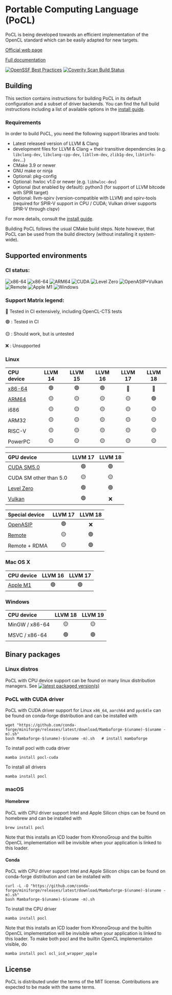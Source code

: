 # Portable Computing Language (PoCL)

PoCL is being developed towards an efficient implementation of the OpenCL
standard which can be easily adapted for new targets.

[Official web page](http://portablecl.org)

[Full documentation](http://portablecl.org/docs/html/)

[![OpenSSF Best Practices](https://www.bestpractices.dev/projects/9499/badge)](https://www.bestpractices.dev/projects/9499)
[![Coverity Scan Build Status](https://scan.coverity.com/projects/30739/badge.svg)](https://scan.coverity.com/projects/pocl-pocl)

## Building

This section contains instructions for building PoCL in its default
configuration and a subset of driver backends. You can find the full build
instructions including a list of available options
in the [install guide](http://portablecl.org/docs/html/install.html).

### Requirements

In order to build PoCL, you need the following support libraries and
tools:

  * Latest released version of LLVM & Clang
  * development files for LLVM & Clang + their transitive dependencies
    (e.g. `libclang-dev`, `libclang-cpp-dev`, `libllvm-dev`, `zlib1g-dev`,
    `libtinfo-dev`...)
  * CMake 3.9 or newer
  * GNU make or ninja
  * Optional: pkg-config
  * Optional: hwloc v1.0 or newer (e.g. `libhwloc-dev`)
  * Optional (but enabled by default): python3 (for support of LLVM bitcode with SPIR target)
  * Optional: llvm-spirv (version-compatible with LLVM) and spirv-tools
    (required for SPIR-V support in CPU / CUDA; Vulkan driver supports SPIR-V through clspv)

For more details, consult the [install guide](http://portablecl.org/docs/html/install.html).

Building PoCL follows the usual CMake build steps. Note however, that PoCL
can be used from the build directory (without installing it system-wide).

## Supported environments

### CI status:

![x86-64](https://github.com/pocl/pocl/actions/workflows/build_linux_gh.yml/badge.svg?event=push&branch=main)
![x86-64](https://github.com/pocl/pocl/actions/workflows/build_linux.yml/badge.svg?event=push&branch=main)
![ARM64](https://github.com/pocl/pocl/actions/workflows/build_arm64.yml/badge.svg?event=push&branch=main)
![CUDA](https://github.com/pocl/pocl/actions/workflows/build_cuda.yml/badge.svg?event=push&branch=main)
![Level Zero](https://github.com/pocl/pocl/actions/workflows/build_level0.yml/badge.svg?event=push&branch=main)
![OpenASIP+Vulkan](https://github.com/pocl/pocl/actions/workflows/build_openasip_vulkan.yml/badge.svg?event=push&branch=main)
![Remote](https://github.com/pocl/pocl/actions/workflows/build_remote.yml/badge.svg?event=push&branch=main)
![Apple M1](https://github.com/pocl/pocl/actions/workflows/build_macos.yml/badge.svg?event=push&branch=main)
![Windows](https://github.com/pocl/pocl/actions/workflows/build_msvc.yml/badge.svg?event=push&branch=main)

### Support Matrix legend:

:large_orange_diamond: Tested in CI extensively, including OpenCL-CTS tests

:green_circle: : Tested in CI

:yellow_circle: : Should work, but is untested

:x: : Unsupported

### Linux

| CPU device  |     LLVM 14    |     LLVM 15    |     LLVM 16     |     LLVM 17    |     LLVM 18     |
|:------------|:--------------:|:---------------:|:--------------:|:---------------:|:---------------:|
| [x86-64](https://github.com/pocl/pocl/actions/workflows/build_linux_gh.yml) | :green_circle: | :green_circle:  | :green_circle: | :large_orange_diamond: | :large_orange_diamond: |
| [ARM64](https://github.com/pocl/pocl/actions/workflows/build_arm64.yml) | :yellow_circle: | :yellow_circle: |:yellow_circle: | :yellow_circle: | :green_circle:  |
| i686    | :yellow_circle: | :yellow_circle: | :yellow_circle: | :yellow_circle: | :yellow_circle: |
| ARM32   | :yellow_circle: | :yellow_circle: | :yellow_circle: | :yellow_circle: | :yellow_circle: |
| RISC-V  | :yellow_circle: | :yellow_circle: | :yellow_circle: | :yellow_circle: | :yellow_circle: |
| PowerPC | :yellow_circle: | :yellow_circle: | :yellow_circle: | :yellow_circle: | :yellow_circle: |

| GPU device  |     LLVM 17    |     LLVM 18     |
|:------------|:--------------:|:---------------:|
| [CUDA SM5.0](https://github.com/pocl/pocl/actions/workflows/build_cuda.yml) | :green_circle: | :green_circle: |
| CUDA SM other than 5.0  | :yellow_circle: | :yellow_circle: |
| [Level Zero](https://github.com/pocl/pocl/actions/workflows/build_level0.yml) | :green_circle: | :green_circle: |
| [Vulkan](https://github.com/pocl/pocl/actions/workflows/build_openasip_vulkan.yml) | :green_circle: | :x: |

| Special device |    LLVM 17    |     LLVM 18     |
|:---------------|:-------------:|:---------------:|
| [OpenASIP](https://github.com/pocl/pocl/actions/workflows/build_openasip_vulkan.yml) | :green_circle: | :x:            |
| [Remote](https://github.com/pocl/pocl/actions/workflows/build_remote.yml) | :yellow_circle: | :green_circle:  |
| Remote + RDMA  | :yellow_circle: | :green_circle:  |


### Mac OS X

| CPU device  |     LLVM 16    |     LLVM 17     |
|:------------|:--------------:|:---------------:|
| [Apple M1](https://github.com/pocl/pocl/actions/workflows/build_macos.yml) | :green_circle: | :green_circle:  |

### Windows

| CPU device  |     LLVM 18    |  LLVM 19        |
|:------------|:--------------:|:---------------:|
| MinGW / x86-64   | :yellow_circle: | :yellow_circle:  |
| MSVC / x86-64   | :green_circle: | :green_circle:  |


## Binary packages

### Linux distros

PoCL with CPU device support can be found on many linux distribution managers.
See [![latest packaged version(s)](https://repology.org/badge/latest-versions/pocl.svg)](https://repology.org/project/pocl/versions)

### PoCL with CUDA driver

PoCL with CUDA driver support for Linux `x86_64`, `aarch64` and `ppc64le`
can be found on conda-forge distribution and can be installed with

    wget "https://github.com/conda-forge/miniforge/releases/latest/download/Mambaforge-$(uname)-$(uname -m).sh"
    bash Mambaforge-$(uname)-$(uname -m).sh   # install mambaforge

To install pocl with cuda driver

    mamba install pocl-cuda

To install all drivers

    mamba install pocl

### macOS

#### Homebrew

PoCL with CPU driver support Intel and Apple Silicon chips can be
found on homebrew and can be installed with

    brew install pocl

Note that this installs an ICD loader from KhronoGroup and the builtin
OpenCL implementation will be invisible when your application is linked
to this loader.

#### Conda

PoCL with CPU driver support Intel and Apple Silicon chips
can be found on conda-forge distribution and can be installed with

    curl -L -O "https://github.com/conda-forge/miniforge/releases/latest/download/Mambaforge-$(uname)-$(uname -m).sh"
    bash Mambaforge-$(uname)-$(uname -m).sh

To install the CPU driver

    mamba install pocl

Note that this installs an ICD loader from KhronoGroup and the builtin
OpenCL implementation will be invisible when your application is linked
to this loader. To make both pocl and the builtin OpenCL implementaiton
visible, do

    mamba install pocl ocl_icd_wrapper_apple

## License

PoCL is distributed under the terms of the MIT license. Contributions are expected
to be made with the same terms.
